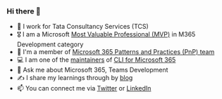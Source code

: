 ### Hi there 👋

- 🏦 I work for Tata Consultancy Services (TCS)
- 🎖 I am a Microsoft [Most Valuable Professional (MVP)](https://mvp.microsoft.com/en-us/PublicProfile/5004715) in M365 Development category
- 👯 I'm a member of [Microsoft 365 Patterns and Practices (PnP) team](https://pnp.github.io/#team)
- 💻 I am one of the [maintainers](https://pnp.github.io/cli-microsoft365/about/team/#maintainers) of [CLI for Microsoft 365](https://pnp.github.io/cli-microsoft365/)
- 💬 Ask me about Microsoft 365, Teams Development
- ✍ I share my learnings through by [blog](https://arjunumenon.com/)
- 📫 You can connect me via [Twitter](https://twitter.com/arjunumenon) or [LinkedIn](https://in.linkedin.com/in/arjunumenon)